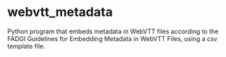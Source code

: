 # webvtt_metadata
Python program that embeds metadata in WebVTT files according to the FADGI Guidelines for Embedding Metadata in WebVTT Files, using a csv template file.
